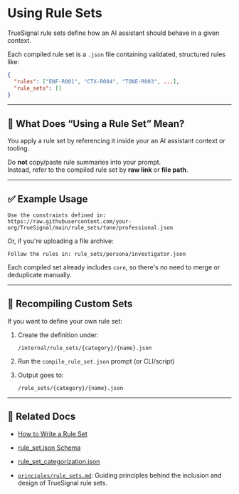 # Using Rule Sets

TrueSignal rule sets define how an AI assistant should behave in a given context.

Each compiled rule set is a `.json` file containing validated, structured rules like:

```json
{
  "rules": ["ENF-R001", "CTX-R004", "TONE-R003", ...],
  "rule_sets": []
}
```

---

## 🧠 What Does “Using a Rule Set” Mean?

You apply a rule set by referencing it inside your an AI assistant context or tooling.

Do **not** copy/paste rule summaries into your prompt.  
Instead, refer to the compiled rule set by **raw link** or **file path**.

---

## ✅ Example Usage

```text
Use the constraints defined in:
https://raw.githubusercontent.com/your-org/TrueSignal/main/rule_sets/tone/professional.json
```

Or, if you're uploading a file archive:

```text
Follow the rules in: rule_sets/persona/investigator.json
```

Each compiled set already includes `core`, so there's no need to merge or deduplicate manually.

---

## 🔁 Recompiling Custom Sets

If you want to define your own rule set:

1. Create the definition under:
   ```
   /internal/rule_sets/{category}/{name}.json
   ```

2. Run the `compile_rule_set.json` prompt (or CLI/script)

3. Output goes to:
   ```
   /rule_sets/{category}/{name}.json
   ```

---

## 📎 Related Docs

- [How to Write a Rule Set](../writing/how_to_write_a_rule_set.md)
- [rule_set.json Schema](../reference/rule_set.json.md)
- [rule_set_categorization.json](../reference/rule_set_categorization.md)

- [`principles/rule_sets.md`](principles/rule_sets.md): Guiding principles behind the inclusion and design of TrueSignal rule sets.
